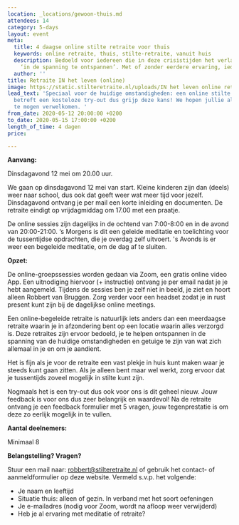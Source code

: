 ```yaml
---
location: _locations/gewoon-thuis.md
attendees: 14
category: 5-days
layout: event
meta:
  title: 4 daagse online stilte retraite voor thuis
  keywords: online retraite, thuis, stilte-retraite, vanuit huis
  description: Bedoeld voor iedereen die in deze crisistijden het verlangen voelt
    ‘in de spanning te ontspannen’. Met of zonder eerdere ervaring, iedereen is welkom!
  author: ''
title: Retraite IN het leven (online)
image: https://static.stilteretraite.nl/uploads/IN het leven online retraite.jpg
lead_text: 'Speciaal voor de huidige omstandigheden: een online stilte retraite! Het
  betreft een kosteloze try-out dus grijp deze kans! We hopen jullie allemaal online
  te mogen verwelkomen. '
from_date: 2020-05-12 20:00:00 +0200
to_date: 2020-05-15 17:00:00 +0200
length_of_time: 4 dagen
price: 

---
```

**Aanvang:**

Dinsdagavond 12 mei om 20.00 uur.

We gaan op dinsdagavond 12 mei van start. Kleine kinderen zijn dan (deels) weer naar school, dus ook dat geeft weer wat meer tijd voor jezelf. Dinsdagavond ontvang je per mail een korte inleiding en documenten. De retraite eindigt op vrijdagmiddag om 17.00 met een praatje.

De online sessies zijn dagelijks in de ochtend van 7:00-8:00 en in de avond van 20:00-21:00. ‘s Morgens is dit een geleide meditatie en toelichting voor de tussentijdse opdrachten, die je overdag zelf uitvoert. 's Avonds is er weer een begeleide meditatie, om de dag af te sluiten.

**Opzet:**

De online-groepssessies worden gedaan via Zoom, een gratis online video App. Een uitnodiging hiervoor (+ instructie) ontvang je per email nadat je je hebt aangemeld. Tijdens de sessies ben je zelf niet in beeld, je ziet en hoort alleen Robbert van Bruggen. Zorg verder voor een headset zodat je in rust present kunt zijn bij de dagelijkse online meetings.

Een online-begeleide retraite is natuurlijk iets anders dan een meerdaagse retraite waarin je in afzondering bent op een locatie waarin alles verzorgd is. Deze retraites zijn ervoor bedoeld, je te helpen ontspannen in de spanning van de huidige omstandigheden en getuige te zijn van wat zich allemaal in je en om je aandient.

Het is fijn als je voor de retraite een vast plekje in huis kunt maken waar je steeds kunt gaan zitten. Als je alleen bent maar wel werkt, zorg ervoor dat je tussentijds zoveel mogelijk in stilte kunt zijn.

Nogmaals het is een try-out dus ook voor ons is dit geheel nieuw. Jouw feedback is voor ons dus zeer belangrijk en waardevol! Na de retraite ontvang je een feedback formulier met 5 vragen, jouw tegenprestatie is om deze zo eerlijk mogelijk in te vullen.

**Aantal deelnemers:**

Minimaal 8

**Belangstelling? Vragen?**

Stuur een mail naar: [robbert@stilteretraite.nl](mailto:robbert@stilteretraite.nl) of gebruik het contact- of aanmeldformulier op deze website. Vermeld s.v.p. het volgende:

* Je naam en leeftijd
* Situatie thuis: alleen of gezin. In verband met het soort oefeningen
* Je e-mailadres (nodig voor Zoom, wordt na afloop weer verwijderd)
* Heb je al ervaring met meditatie of retraite?